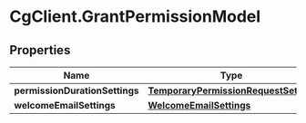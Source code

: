 # CgClient.GrantPermissionModel

## Properties

Name | Type | Description | Notes
------------ | ------------- | ------------- | -------------
**permissionDurationSettings** | [**TemporaryPermissionRequestSetting**](TemporaryPermissionRequestSetting.md) |  | [optional] 
**welcomeEmailSettings** | [**WelcomeEmailSettings**](WelcomeEmailSettings.md) |  | [optional] 


